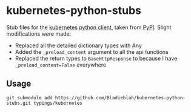 # kubernetes-python-stubs

Stub files for the [kubernetes python client](https://github.com/kubernetes-client/python), taken from [PyPI](https://pypi.org/project/kubernetes-stubs-elephant-fork/#history). Slight modifications were made:
 - Replaced all the detailed dictionary types with Any
 - Added the `_preload_content` argument to all the api functions
 - Replaced the return types to `BaseHttpResponse` to because I have `_preload_content=False` everywhere

## Usage

`git submodule add https://github.com/Bladieblah/kubernetes-python-stubs.git typings/kubernetes`
